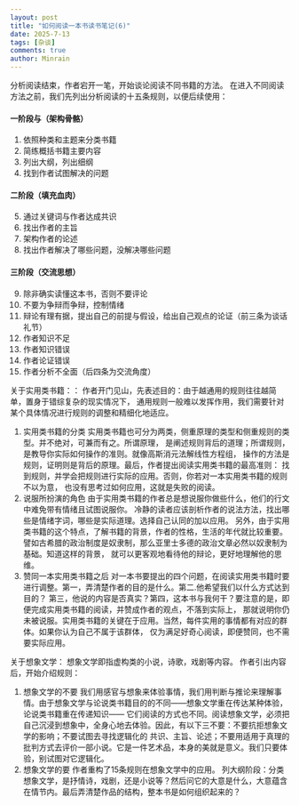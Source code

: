 ```yaml
---
layout: post
title: "如何阅读一本书读书笔记(6)"
date: 2025-7-13
tags: [杂谈]
comments: true
author: Minrain
---
```

分析阅读结束，作者宕开一笔，开始谈论阅读不同书籍的方法。
在进入不同阅读方法之前，我们先列出分析阅读的十五条规则，以便后续使用：
#### 一阶段与（架构骨骼）
1. 依照种类和主题来分类书籍
2. 简练概括书籍主要内容
3. 列出大纲，列出细纲
4. 找到作者试图解决的问题
#### 二阶段（填充血肉）
5. 通过关键词与作者达成共识
6. 找出作者的主旨
7. 架构作者的论述
8. 找出作者解决了哪些问题，没解决哪些问题
#### 三阶段（交流思想）
9. 除非确实读懂这本书，否则不要评论
10. 不要为争辩而争辩，控制情绪
11. 辩论有理有据，提出自己的前提与假设，给出自己观点的论证（前三条为谈话礼节）
12. 作者知识不足
13. 作者知识错误
14. 作者论证错误
15. 作者分析不全面（后四条为交流角度）

关于实用类书籍：：
作者开门见山，先表述目的：由于越通用的规则往往越简单，置身于错综复杂的现实情况下，
通用规则一般难以发挥作用，我们需要针对某个具体情况进行规则的调整和精细化地适应。
1. 实用类书籍的分类
实用类书籍也可分为两类，侧重原理的类型和侧重规则的类型。并不绝对，可兼而有之。所谓原理，
是阐述规则背后的道理；所谓规则，是教导你实际如何操作的准则。就像高斯消元法解线性方程组，
操作的方法是规则，证明则是背后的原理。最后，作者提出阅读实用类书籍的最高准则：
找到规则，并学会把规则进行实际的应用。否则，你若对一本实用类书籍的规则不以为意，
也没有思考过如何应用，这就是失败的阅读。
2. 说服所扮演的角色
由于实用类书籍的作者总是想说服你做些什么，他们的行文中难免带有情绪且试图说服你。
冷静的读者应该剖析作者的说法方法，找出哪些是情绪字词，哪些是实际道理。选择自己认同的加以应用。
另外，由于实用类书籍的这个特点，了解书籍的背景，作者的性格，生活的年代就比较重要。
譬如古希腊的政治制度是奴隶制，那么亚里士多德的政治文章必然以奴隶制为基础。知道这样的背景，
就可以更客观地看待他的辩论，更好地理解他的思维。
3. 赞同一本实用类书籍之后
对一本书要提出的四个问题，在阅读实用类书籍时要进行调整。第一，弄清楚作者的目的是什么。第二.他希望我们以什么方式达到目的？
第三，他说的内容是否真实？第四，这本书与我何干？要注意的是，即便完成实用类书籍的阅读，并赞成作者的观点，不落到实际上，
那就说明你仍未被说服。实用类书籍的关键在于应用。当然，每件实用的事情都有对应的群体。如果你认为自己不属于该群体，
仅为满足好奇心阅读，即便赞同，也不需要实际应用。

关于想象文学：
想象文学即指虚构类的小说，诗歌，戏剧等内容。 作者引出内容后，开始介绍规则：
1. 想象文学的不要
我们用感官与想象来体验事情，我们用判断与推论来理解事情。由于想象文学与论说类书籍目的的不同——想象文学重在传达某种体验，论说类书籍重在传递知识——
它们阅读的方式也不同。阅读想象文学，必须把自己沉浸到想象中，全身心地去体验。因此，有以下三不要：不要抗拒想象文学的影响；不要试图去寻找逻辑化的
共识、主旨、论述；不要用适用于真理的批判方式去评价一部小说。它是一件艺术品，本身的美就是意义。我们只要体验，别试图对它逻辑化。
2. 想象文学的要
作者重构了15条规则在想象文学中的应用。
列大纲阶段：分类想象文学，是抒情诗，戏剧，还是小说等？然后问它的大意是什么，大意蕴含在情节内。最后弄清楚作品的结构，整本书是如何组织起来的？

